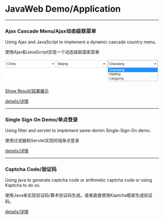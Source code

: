 # JavaWeb Demo/Application
------

### Ajax Cascade Menu/Ajax动态级联菜单

Using Ajax and JavaScript to implement a dynamic cascade country menu.

使用Ajax和JavaScript实现一个动态级联国家菜单

![cascade country menu](https://github.com/MaJesTySA/JavaWeb/raw/master/img/ajaxCascadeMenu.png)

[Show Result/结果展示](http://120.79.248.245:8080/ajax/country_menu.html)

[details/详情](https://blog.csdn.net/csdn_inside/article/details/89066754)

------

### Single Sign On Demo/单点登录

Using filter and servlet to implement same-domin Single-Sign-On demo.

使用过滤器和Servlet实现同域单点登录

[details/详情](https://blog.csdn.net/csdn_inside/article/details/89246942)

------

### Captcha Code/验证码

Using java to generate captcha code or arithmetic captcha code or using Kaptcha to do so.

使用Java来实现验证码/算术验证码生成。或者直接使用Kaptcha框架生成验证码。

[details/详情](https://blog.csdn.net/csdn_inside/article/details/89104248)
